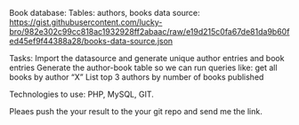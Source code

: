Book database:
Tables: authors, books
data source: https://gist.githubusercontent.com/lucky-bro/982e302c99cc818ac1932928ff2abaac/raw/e19d215c0fa67de81da9b60fed45ef9f44388a28/books-data-source.json

Tasks:
Import the datasource and generate unique author entries and book entries
Generate the author-book table so we can run queries like: get all books by author “X”
List top 3 authors by number of books published

Technologies to use: PHP, MySQL, GIT.

Pleaes push the your result to the your git repo and send me the link.
